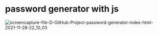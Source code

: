 # password generator with js
![screencapture-file-D-GitHub-Project-password-generator-index-html-2021-11-28-22_10_03](https://user-images.githubusercontent.com/83688429/143781474-a6a80faf-f222-4cde-b1e7-ae98f5b866b0.png)
 

